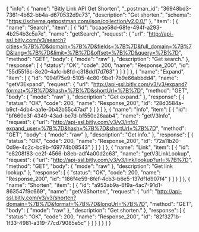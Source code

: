 {
  "info": {
    "name": "Bitly Link API Get Shorten",
    "_postman_id": "36948bd3-7361-4b62-bb4a-d670532d9c73",
    "description": "Get shorten.",
    "schema": "https://schema.getpostman.com/json/collection/v2.0.0/"
  },
  "item": [
    {
      "name": "Search",
      "item": [
        {
          "id": "bcaae58d-68fe-494f-a293-4b254b3c5a7e",
          "name": "getSearch",
          "request": {
            "url": "http://api-ssl.bitly.com/v3/search?cities=%7B%7D&domain=%7B%7D&fields=%7B%7D&full_domain=%7B%7D&lang=%7B%7D&limit=%7B%7D&offset=%7B%7D&query=%7B%7D",
            "method": "GET",
            "body": {
              "mode": "raw"
            },
            "description": "Get search."
          },
          "response": [
            {
              "status": "OK",
              "code": 200,
              "name": "Response_200",
              "id": "55d5516c-8e20-4afc-b8fd-c318dd17d763"
            }
          ]
        }
      ]
    },
    {
      "name": "Expand",
      "item": [
        {
          "id": "094f75e9-5105-4c80-9be1-7b9e66abbdd4",
          "name": "getV3Expand",
          "request": {
            "url": "http://api-ssl.bitly.com/v3/v3/expand?format=%7B%7D&hash=%7B%7D&shortUrl=%7B%7D",
            "method": "GET",
            "body": {
              "mode": "raw"
            },
            "description": "Get expand."
          },
          "response": [
            {
              "status": "OK",
              "code": 200,
              "name": "Response_200",
              "id": "28d3584a-b9cf-4db4-aa1e-0b42b55c47ad"
            }
          ]
        }
      ]
    },
    {
      "name": "Info",
      "item": [
        {
          "id": "bf660e3f-4349-43ad-be7d-bf550e26aab4",
          "name": "getV3Info",
          "request": {
            "url": "http://api-ssl.bitly.com/v3/v3/info?expand_user=%7B%7D&hash=%7B%7D&shortUrl=%7B%7D",
            "method": "GET",
            "body": {
              "mode": "raw"
            },
            "description": "Get info."
          },
          "response": [
            {
              "status": "OK",
              "code": 200,
              "name": "Response_200",
              "id": "72a11b20-0d9e-4c2c-bc9b-f69774b08543"
            }
          ]
        }
      ]
    },
    {
      "name": "Link",
      "item": [
        {
          "id": "e8208f83-ce2f-4566-b8eb-adf4a00d2c63",
          "name": "getV3LinkLookup",
          "request": {
            "url": "http://api-ssl.bitly.com/v3/v3/link/lookup?url=%7B%7D",
            "method": "GET",
            "body": {
              "mode": "raw"
            },
            "description": "Get link lookup."
          },
          "response": [
            {
              "status": "OK",
              "code": 200,
              "name": "Response_200",
              "id": "186f4e59-8fef-4cb3-b6e5-137df1d907f4"
            }
          ]
        }
      ]
    },
    {
      "name": "Shorten",
      "item": [
        {
          "id": "a953ab9a-6f9a-4ac7-91d1-863547f9c669",
          "name": "getV3Shorten",
          "request": {
            "url": "http://api-ssl.bitly.com/v3/v3/shorten?domain=%7B%7D&format=%7B%7D&longUrl=%7B%7D",
            "method": "GET",
            "body": {
              "mode": "raw"
            },
            "description": "Get shorten."
          },
          "response": [
            {
              "status": "OK",
              "code": 200,
              "name": "Response_200",
              "id": "82f3271b-1f33-4981-a319-77cd79085e5c"
            }
          ]
        }
      ]
    }
  ]
}